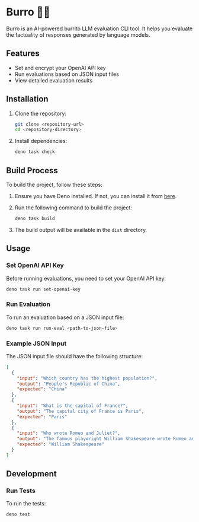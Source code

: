 # Burro 🫏🌯

Burro is an AI-powered burrito LLM evaluation CLI tool. It helps you evaluate
the factuality of responses generated by language models.

## Features

- Set and encrypt your OpenAI API key
- Run evaluations based on JSON input files
- View detailed evaluation results

## Installation

1. Clone the repository:
   ```sh
   git clone <repository-url>
   cd <repository-directory>
   ```

2. Install dependencies:
   ```sh
   deno task check
   ```

## Build Process

To build the project, follow these steps:

1. Ensure you have Deno installed. If not, you can install it from
   [here](https://deno.land/#installation).

2. Run the following command to build the project:
   ```sh
   deno task build
   ```

3. The build output will be available in the `dist` directory.

## Usage

### Set OpenAI API Key

Before running evaluations, you need to set your OpenAI API key:

```sh
deno task run set-openai-key
```

### Run Evaluation

To run an evaluation based on a JSON input file:

```sh
deno task run run-eval <path-to-json-file>
```

### Example JSON Input

The JSON input file should have the following structure:

```json
[
  {
    "input": "Which country has the highest population?",
    "output": "People's Republic of China",
    "expected": "China"
  },
  {
    "input": "What is the capital of France?",
    "output": "The capital city of France is Paris",
    "expected": "Paris"
  },
  {
    "input": "Who wrote Romeo and Juliet?",
    "output": "The famous playwright William Shakespeare wrote Romeo and Juliet",
    "expected": "William Shakespeare"
  }
]
```

## Development

### Run Tests

To run the tests:

```sh
deno test
```
